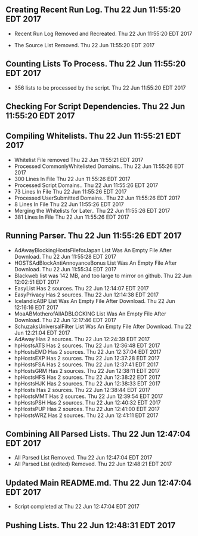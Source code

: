 ## Creating Recent Run Log. Thu 22 Jun 11:55:20 EDT 2017
* Recent Run Log Removed and Recreated. Thu 22 Jun 11:55:20 EDT 2017

* The Source List Removed. Thu 22 Jun 11:55:20 EDT 2017
## Counting Lists To Process. Thu 22 Jun 11:55:20 EDT 2017
* 	356 lists to be processed by the script. Thu 22 Jun 11:55:20 EDT 2017

## Checking For Script Dependencies. Thu 22 Jun 11:55:20 EDT 2017

## Compiling Whitelists. Thu 22 Jun 11:55:21 EDT 2017
* Whitelist File removed Thu 22 Jun 11:55:21 EDT 2017
* Processed CommonlyWhitelisted Domains.. Thu 22 Jun 11:55:26 EDT 2017
* 	300 Lines In File Thu 22 Jun 11:55:26 EDT 2017
* Processed Script Domains.. Thu 22 Jun 11:55:26 EDT 2017
* 	73 Lines In File Thu 22 Jun 11:55:26 EDT 2017
* Processed UserSubmitted Domains.. Thu 22 Jun 11:55:26 EDT 2017
* 	8 Lines In File Thu 22 Jun 11:55:26 EDT 2017
* Merging the Whitelists for Later.. Thu 22 Jun 11:55:26 EDT 2017
* 	381 Lines In File Thu 22 Jun 11:55:26 EDT 2017

## Running Parser. Thu 22 Jun 11:55:26 EDT 2017
* AdAwayBlockingHostsFileforJapan List Was An Empty File After Download. Thu 22 Jun 11:55:28 EDT 2017
* HOSTSAdBlockAntiAnnoyanceBonus List Was An Empty File After Download. Thu 22 Jun 11:55:34 EDT 2017
* Blackweb list was 142 MB, and too large to mirror on github. Thu 22 Jun 12:02:51 EDT 2017
* EasyList Has 2 sources. Thu 22 Jun 12:14:07 EDT 2017
* EasyPrivacy Has 2 sources. Thu 22 Jun 12:14:38 EDT 2017
* IcelandicABP List Was An Empty File After Download. Thu 22 Jun 12:16:16 EDT 2017
* MoaABMotherofAllADBLOCKING List Was An Empty File After Download. Thu 22 Jun 12:17:46 EDT 2017
* SchuzaksUniversalFilter List Was An Empty File After Download. Thu 22 Jun 12:21:04 EDT 2017
* AdAway Has 2 sources. Thu 22 Jun 12:24:39 EDT 2017
* hpHostsATS Has 2 sources. Thu 22 Jun 12:36:48 EDT 2017
* hpHostsEMD Has 2 sources. Thu 22 Jun 12:37:04 EDT 2017
* hpHostsEXP Has 2 sources. Thu 22 Jun 12:37:28 EDT 2017
* hpHostsFSA Has 2 sources. Thu 22 Jun 12:37:41 EDT 2017
* hpHostsGRM Has 2 sources. Thu 22 Jun 12:38:11 EDT 2017
* hpHostsHFS Has 2 sources. Thu 22 Jun 12:38:22 EDT 2017
* hpHostsHJK Has 2 sources. Thu 22 Jun 12:38:33 EDT 2017
* hpHosts Has 2 sources. Thu 22 Jun 12:38:44 EDT 2017
* hpHostsMMT Has 2 sources. Thu 22 Jun 12:39:54 EDT 2017
* hpHostsPSH Has 2 sources. Thu 22 Jun 12:40:32 EDT 2017
* hpHostsPUP Has 2 sources. Thu 22 Jun 12:41:00 EDT 2017
* hpHostsWRZ Has 2 sources. Thu 22 Jun 12:41:11 EDT 2017

## Combining All Parsed Lists. Thu 22 Jun 12:47:04 EDT 2017
* All Parsed List Removed. Thu 22 Jun 12:47:04 EDT 2017
* All Parsed List (edited) Removed. Thu 22 Jun 12:48:21 EDT 2017

## Updated Main README.md. Thu 22 Jun 12:47:04 EDT 2017

* Script completed at Thu 22 Jun 12:47:04 EDT 2017
## Pushing Lists. Thu 22 Jun 12:48:31 EDT 2017
